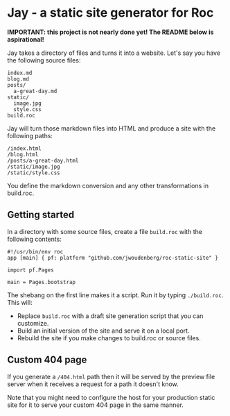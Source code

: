 # Jay - a static site generator for Roc

**IMPORTANT: this project is not nearly done yet! The README below is aspirational!**

Jay takes a directory of files and turns it into a website.
Let's say you have the following source files:

```
index.md
blog.md
posts/
  a-great-day.md
static/
  image.jpg
  style.css
build.roc
```

Jay will turn those markdown files into HTML and produce a site with the following paths:

```
/index.html
/blog.html
/posts/a-great-day.html
/static/image.jpg
/static/style.css
```

You define the markdown conversion and any other transformations in build.roc.

## Getting started

In a directory with some source files, create a file `build.roc` with the following contents:

```roc
#!/usr/bin/env roc
app [main] { pf: platform "github.com/jwoudenberg/roc-static-site" }

import pf.Pages

main = Pages.bootstrap
```

The shebang on the first line makes it a script. Run it by typing `./build.roc`. This will:

- Replace `build.roc` with a draft site generation script that you can customize.
- Build an initial version of the site and serve it on a local port.
- Rebuild the site if you make changes to build.roc or source files.

## Custom 404 page

If you generate a `/404.html` path then it will be served by the preview file server when it receives a request for a path it doesn't know.

Note that you might need to configure the host for your production static site for it to serve your custom 404 page in the same manner.
